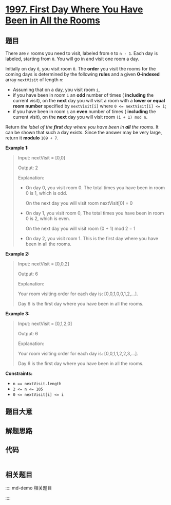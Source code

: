 # [1997. First Day Where You Have Been in All the Rooms](https://leetcode.com/problems/first-day-where-you-have-been-in-all-the-rooms/)

## 题目

There are `n` rooms you need to visit, labeled from `0` to `n - 1`. Each day
is labeled, starting from `0`. You will go in and visit one room a day.

Initially on day `0`, you visit room `0`. The **order** you visit the rooms
for the coming days is determined by the following **rules** and a given
**0-indexed** array `nextVisit` of length `n`:

  * Assuming that on a day, you visit room `i`,
  * if you have been in room `i` an **odd** number of times ( **including** the current visit), on the **next** day you will visit a room with a **lower or equal room number** specified by `nextVisit[i]` where `0 <= nextVisit[i] <= i`;
  * if you have been in room `i` an **even** number of times ( **including** the current visit), on the **next** day you will visit room `(i + 1) mod n`.

Return _the label of the **first** day where you have been in **all** the
rooms_. It can be shown that such a day exists. Since the answer may be very
large, return it **modulo** `109 + 7`.



**Example 1:**

> Input: nextVisit = [0,0]
> 
> Output: 2
> 
> Explanation:
> - On day 0, you visit room 0. The total times you have been in room 0 is 1, which is odd.
> 
>   On the next day you will visit room nextVisit[0] = 0
> - On day 1, you visit room 0, The total times you have been in room 0 is 2, which is even.
> 
>   On the next day you will visit room (0 + 1) mod 2 = 1
> - On day 2, you visit room 1. This is the first day where you have been in all the rooms.

**Example 2:**

> Input: nextVisit = [0,0,2]
> 
> Output: 6
> 
> Explanation:
> 
> Your room visiting order for each day is: [0,0,1,0,0,1,2,...].
> 
> Day 6 is the first day where you have been in all the rooms.

**Example 3:**

> Input: nextVisit = [0,1,2,0]
> 
> Output: 6
> 
> Explanation:
> 
> Your room visiting order for each day is: [0,0,1,1,2,2,3,...].
> 
> Day 6 is the first day where you have been in all the rooms.

**Constraints:**

  * `n == nextVisit.length`
  * `2 <= n <= 105`
  * `0 <= nextVisit[i] <= i`


## 题目大意

## 解题思路

## 代码

```javascript

```

## 相关题目

:::: md-demo 相关题目

::::
